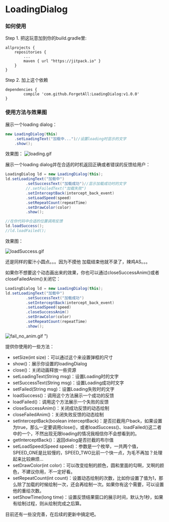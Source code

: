 # LoadingDialog

### 如何使用
Step 1. 把这玩意加到你的build.gradle里:

	allprojects {
		repositories {
			...
			maven { url "https://jitpack.io" }
		}
	}
Step 2. 加上这个依赖

	dependencies {
	        compile 'com.github.ForgetAll:LoadingDialog:v1.0.0'
	}

### 使用方法与效果图
展示一个loading dialog：
```java
new LoadingDialog(this)
    .setLoadingText("加载中...")//设置loading时显示的文字
	.show();
```
效果图：
![loading.gif](http://upload-images.jianshu.io/upload_images/1976147-6ec5b30b9fd59023.gif?imageMogr2/auto-orient/strip)

展示一个loading dialog并在合适的时机返回正确或者错误的反馈给用户：
```java
LoadingDialog ld = new LoadingDialog(this);
ld.setLoadingText("加载中")
         .setSuccessText("加载成功")//显示加载成功时的文字
         //.setFailedText("加载失败")
         .setInterceptBack(intercept_back_event)
         .setLoadSpeed(speed)
         .setRepeatCount(repeatTime)
         .setDrawColor(color)
         .show();

//在你代码中合适的位置调用反馈
ld.loadSuccess();
//ld.loadFailed();
```
效果图：

![
![loadSuccess.gif](http://upload-images.jianshu.io/upload_images/1976147-3af85bae65a0b51d.gif?imageMogr2/auto-orient/strip)
](http://upload-images.jianshu.io/upload_images/1976147-efca9a1ec133b457.gif?imageMogr2/auto-orient/strip)

还是同样的蜜汁小圆点。。。因为不摸他 加载结束他就不录了，辣鸡AS。。。

如果你不想要这个动态画出来的效果，你也可以通过closeSuccessAnim()或者closeFailedAnim()关闭它：
```java
LoadingDialog ld = new LoadingDialog(this);
ld.setLoadingText("加载中")
         .setSuccessText("加载成功")
         .setInterceptBack(intercept_back_event)
         .setLoadSpeed(speed)
         .closeSuccessAnim()
         .setDrawColor(color)
         .setRepeatCount(repeatTime)
         .show();
```
![fail_no_anim.gif](http://upload-images.jianshu.io/upload_images/1976147-ea1a4a0b33393d5d.gif?imageMogr2/auto-orient/strip)
")

提供你使用的一些方法：
* setSize(int size)：可以通过这个来设置弹框的尺寸
* show()：展示你设置的loadingDialog
* close()：关闭动画释放一些资源
* setLoadingText(String msg)：设置Loading时的文字
* setSuccessText(String msg)：设置Loading成功时文字
* setFailed(String msg)：设置Loading失败时的文字
* loadSuccess()：调用这个方法展示一个成功的反馈
* loadFailed()：调用这个方法展示一个失败的反馈
* closeSuccessAnim()：关闭成功反馈的动态绘制
* closeFailedAnim()：关闭失败反馈的动态绘制
* setInterceptBack(boolean interceptBack)：是否拦截用户back，如果设置为true，那么一定要调用close()，或者loadSuccess()、loadFailed()这二者中的一个，不然出现无限loading的情况我相信你不会想看到的。
* getInterceptBack()：返回dialog是否拦截的布尔值
* setLoadSpeed(Speed speed)：参数是一个枚举，一共两个值，SPEED_ONE是比较慢的，SPEED_TWO比前一个快一点，为毛不再加？处理起来比较麻烦...
* setDrawColor(int color)：可以改变绘制的颜色，圆和里面的勾啊，叉啊的颜色，不建议你用，不一定好看。
* setRepeatCount(int count)：设置动态绘制的次数，比如你设置了值为1，那么除了加载的时候绘制一次，还会再绘制一次。如果你有这个需要，可以设置他的重绘次数。
* setShowTime(long time)：设置反馈结果窗口的展示时间，默认为1秒，如果有绘制过程，则从绘制完成之后算。

目前还有一些没完善，在后续的更新中搞定吧。

